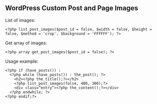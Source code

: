 ## WordPress Custom Post and Page Images

List of images:

    <?php list_post_images($post_id = false, $width = false, $height = false, $method = 'crop', $background = 'FFFFFF'); ?>
    
Get array of images:

    <?php array get_post_images($post_id = false); ?>

Usage example:

    <?php if (have_posts()) :
      <?php while (have_posts()) : the_post(); ?>
        <h2><?php the_title();?></h2>
        <?php list_post_images(false, 400, 300);?>
        <div class=”entry”><?php the_content();?></div>
      <?php endwhile; ?>
    <?php endif;?>
